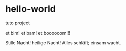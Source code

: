 # hello-world
tuto project

et bim! et bam! et boooooom!!!

Stille Nacht! heilige Nacht! Alles schläft; einsam wacht.
